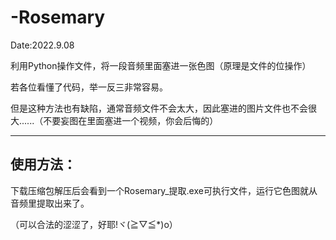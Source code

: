 # -Rosemary

Date:2022.9.08

利用Python操作文件，将一段音频里面塞进一张色图（原理是文件的位操作）

若各位看懂了代码，举一反三非常容易。

但是这种方法也有缺陷，通常音频文件不会太大，因此塞进的图片文件也不会很大......（不要妄图在里面塞进一个视频，你会后悔的）

------------------------------------------------------------------------------------------------------------------------
使用方法：
------------------------------------------------------------------------------------------------------------------------
下载压缩包解压后会看到一个Rosemary_提取.exe可执行文件，运行它色图就从音频里提取出来了。

（可以合法的涩涩了，好耶!ヾ(≧▽≦*)o）

